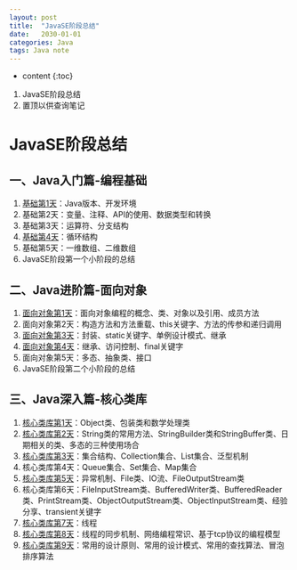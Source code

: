 ```yaml
---
layout: post
title:  "JavaSE阶段总结"
date:   2030-01-01
categories: Java
tags: Java note
---
```


* content
{:toc}

1. JavaSE阶段总结
2. 置顶以供查询笔记









# JavaSE阶段总结
## 一、Java入门篇-编程基础
1. [基础第1天](https://ttk1907.github.io/2019/10/16/xiongdihui-java-note-one/)：Java版本、开发环境
2. 基础第2天：变量、注释、API的使用、数据类型和转换
3. 基础第3天：运算符、分支结构
4. [基础第4天](https://ttk1907.github.io/2019/10/17/xiongdihui-java-note-two/)：循环结构
5. 基础第5天：一维数组、二维数组
6. JavaSE阶段第一个小阶段的总结


## 二、Java进阶篇-面向对象
1. [面向对象第1天](https://ttk1907.github.io/2019/10/18/xiongdihui-java-note-three/)：面向对象编程的概念、类、对象以及引用、成员方法
2. 面向对象第2天：构造方法和方法重载、this关键字、方法的传参和递归调用
3. [面向对象第3天](https://ttk1907.github.io/2019/10/21/xiongdihui-java-note-four/)：封装、static关键字、单例设计模式、继承
4. [面向对象第4天](https://ttk1907.github.io/2019/10/22/xiongdihui-java-note-five/)：继承、访问控制、final关键字
5. 面向对象第5天：多态、抽象类、接口
6. JavaSE阶段第二个小阶段的总结


## 三、Java深入篇-核心类库
1. [核心类库第1天](https://ttk1907.github.io/2019/10/23/xiongdihui-java-note-six/)：Object类、包装类和数学处理类
2. [核心类库第2天](https://ttk1907.github.io/2019/10/24/xiongdihui-java-note-seven/)：String类的常用方法、StringBuilder类和StringBuffer类、日期相关的类、多态的三种使用场合
3. [核心类库第3天](https://ttk1907.github.io/2019/10/25/xiongdihui-java-note-eight/)：集合结构、Collection集合、List集合、泛型机制
4. 核心类库第4天：Queue集合、Set集合、Map集合
5. [核心类库第5天](https://ttk1907.github.io/2019/10/28/xiongdihui-java-note-nine/)：异常机制、File类、IO流、FileOutputStream类
6. 核心类库第6天：FileInputStream类、BufferedWriter类、BufferedReader类、PrintStream类、ObjectOutputStream类、ObjectInputStream类、经验分享、transient关键字
7. [核心类库第7天](https://ttk1907.github.io/2019/10/29/xiongdihui-java-note-ten/)：线程
8. [核心类库第8天](https://ttk1907.github.io/2019/10/30/xiongdihui-java-note-eleven/)：线程的同步机制、网络编程常识、基于tcp协议的编程模型
9. [核心类库第9天](https://ttk1907.github.io/2019/10/31/xiongdihui-java-note-twelve/)：常用的设计原则、常用的设计模式、常用的查找算法、冒泡排序算法








